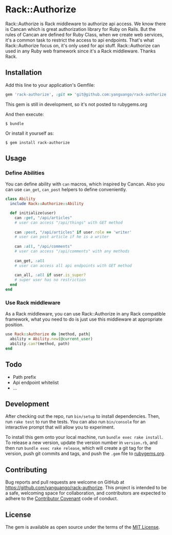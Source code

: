 # Rack::Authorize

Rack::Authorize is Rack middleware to authorize api access. We know there is Cancan which is great authorization library for Ruby on Rails. But the rules of Cancan are defined for Ruby Class, when we create web services, it's a common task to restrict the access to api endpoints. That's what Rack::Authorize focus on, it's only used for api stuff. Rack::Authorize can used in any Ruby web framework since it's a Rack middleware. Thanks Rack.

## Installation

Add this line to your application's Gemfile:

```ruby
gem 'rack-authorize', :git => 'git@github.com:yanguango/rack-authorize.git'
```

This gem is still in development, so it's not posted to rubygems.org

And then execute:

    $ bundle

Or install it yourself as:

    $ gem install rack-authorize

## Usage

### Define Abilities
You can define ability with `can` macros, which inspired by Cancan. Also you can use `can_get`, `can_post` helpers to define conveniently.

```ruby
class Ability
  include Rack::Authorize::Ability

  def initialize(user)
    can :get, "/api/articles" 
    # user can access "/api/things" with GET method
    
    can :post, "/api/articles" if user.role == 'writer' 
    # user can post article if he is a writer
    
    can :all, "/api/comments" 
    # user can access "/api/comments" with any methods
    
    can_get, :all 
    # user can access all api endpoints with GET method
    
    can_all, :all if user.is_super? 
    # super user has no restriction
  end
end
```

### Use Rack middleware
As a Rack middleware, you can use Rack::Authorize in any Rack compatible framework, what you need to do is just use this middleware at appropriate position.

```ruby
use Rack::Authorize do |method, path|
  ability = Ability.new(@current_user)
  ability.can?(method, path)
end
```

## Todo
* Path prefix
* Api endpoint whitelist
* ... 

## Development

After checking out the repo, run `bin/setup` to install dependencies. Then, run `rake test` to run the tests. You can also run `bin/console` for an interactive prompt that will allow you to experiment.

To install this gem onto your local machine, run `bundle exec rake install`. To release a new version, update the version number in `version.rb`, and then run `bundle exec rake release`, which will create a git tag for the version, push git commits and tags, and push the `.gem` file to [rubygems.org](https://rubygems.org).

## Contributing

Bug reports and pull requests are welcome on GitHub at https://github.com/yanguango/rack-authorize. This project is intended to be a safe, welcoming space for collaboration, and contributors are expected to adhere to the [Contributor Covenant](contributor-covenant.org) code of conduct.


## License

The gem is available as open source under the terms of the [MIT License](http://opensource.org/licenses/MIT).

